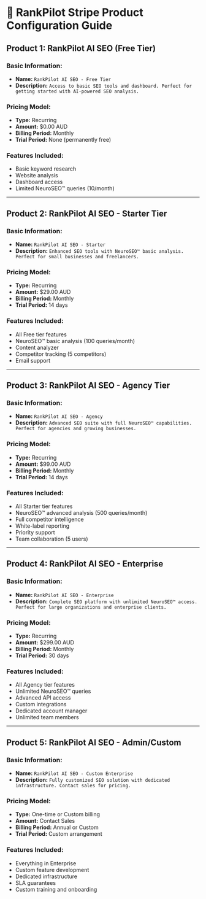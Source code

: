 # 🎯 RankPilot Stripe Product Configuration Guide

## **Product 1: RankPilot AI SEO (Free Tier)**

### **Basic Information:**

- **Name:** `RankPilot AI SEO - Free Tier`
- **Description:** `Access to basic SEO tools and dashboard. Perfect for getting started with AI-powered SEO analysis.`

### **Pricing Model:** 

- **Type:** Recurring
- **Amount:** $0.00 AUD
- **Billing Period:** Monthly
- **Trial Period:** None (permanently free)

### **Features Included:**

- Basic keyword research
- Website analysis
- Dashboard access
- Limited NeuroSEO™ queries (10/month)

---

## **Product 2: RankPilot AI SEO - Starter Tier**

### **Basic Information:**

- **Name:** `RankPilot AI SEO - Starter`
- **Description:** `Enhanced SEO tools with NeuroSEO™ basic analysis. Perfect for small businesses and freelancers.`

### **Pricing Model:**

- **Type:** Recurring  
- **Amount:** $29.00 AUD
- **Billing Period:** Monthly
- **Trial Period:** 14 days

### **Features Included:**

- All Free tier features
- NeuroSEO™ basic analysis (100 queries/month)
- Content analyzer
- Competitor tracking (5 competitors)
- Email support

---

## **Product 3: RankPilot AI SEO - Agency Tier**

### **Basic Information:**

- **Name:** `RankPilot AI SEO - Agency`
- **Description:** `Advanced SEO suite with full NeuroSEO™ capabilities. Perfect for agencies and growing businesses.`

### **Pricing Model:**

- **Type:** Recurring
- **Amount:** $99.00 AUD  
- **Billing Period:** Monthly
- **Trial Period:** 14 days

### **Features Included:**

- All Starter tier features
- NeuroSEO™ advanced analysis (500 queries/month)
- Full competitor intelligence
- White-label reporting
- Priority support
- Team collaboration (5 users)

---

## **Product 4: RankPilot AI SEO - Enterprise**

### **Basic Information:**

- **Name:** `RankPilot AI SEO - Enterprise`
- **Description:** `Complete SEO platform with unlimited NeuroSEO™ access. Perfect for large organizations and enterprise clients.`

### **Pricing Model:**

- **Type:** Recurring
- **Amount:** $299.00 AUD
- **Billing Period:** Monthly  
- **Trial Period:** 30 days

### **Features Included:**

- All Agency tier features
- Unlimited NeuroSEO™ queries
- Advanced API access
- Custom integrations
- Dedicated account manager
- Unlimited team members

---

## **Product 5: RankPilot AI SEO - Admin/Custom**

### **Basic Information:**

- **Name:** `RankPilot AI SEO - Custom Enterprise`
- **Description:** `Fully customized SEO solution with dedicated infrastructure. Contact sales for pricing.`

### **Pricing Model:**

- **Type:** One-time or Custom billing
- **Amount:** Contact Sales
- **Billing Period:** Annual or Custom
- **Trial Period:** Custom arrangement

### **Features Included:**

- Everything in Enterprise
- Custom feature development
- Dedicated infrastructure
- SLA guarantees
- Custom training and onboarding
